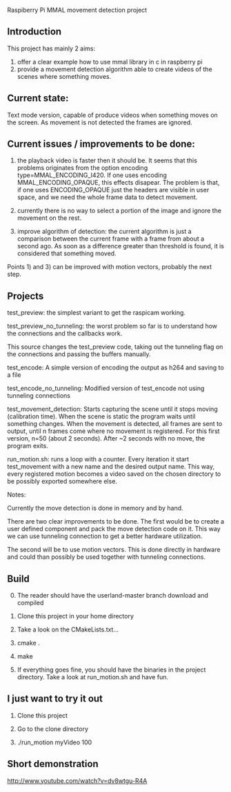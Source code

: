 Raspiberry Pi MMAL movement detection project


Introduction
------------

This project has mainly 2 aims:
1) offer a clear example how to use mmal library in c in raspberry pi
2) provide a movement detection algorithm able to create videos of the scenes where something moves.


Current state:
--------------

Text mode version, capable of produce videos when something moves on the screen.
As movement is not detected the frames are ignored.


Current issues / improvements to be done:
---------------
1) the playback video is faster then it should be.
It seems that this problems originates from the option encoding type=MMAL\_ENCODING\_I420.
If one uses encoding MMAL\_ENCODING\_OPAQUE, this effects disapear. 
The problem is that, if one uses ENCODING\_OPAQUE just the headers are visible in user space, and we need the whole frame data to detect movement.

2) currently there is no way to select a portion of the image and ignore the movement on the rest.

3) improve algorithm of detection: the current algorithm is just a comparison between the current frame with a frame from about a second ago. As soon as a difference greater than threshold is found, it is considered that something moved.

Points 1) and 3) can be improved with motion vectors, probably the next step.

Projects
--------

test\_preview: the simplest variant to get the raspicam working.

test\_preview\_no\_tunneling: the worst problem so far is to understand how the connections and the callbacks work.

This source changes the test\_preview code, taking out the tunneling flag on the connections and passing the buffers manually.

test\_encode: A simple version of encoding the output as h264 and saving to a file

test\_encode\_no\_tunneling: Modified version of test\_encode not using tunneling connections

test\_movement\_detection: Starts capturing the scene until it stops moving (calibration time). 
When the scene is static the program waits until something changes.
When the movement is detected, all frames are sent to output, until n frames come where no movement is registered.
For this first version, n=50 (about 2 seconds).
After ~2 seconds with no move, the program exits.

run\_motion.sh: runs a loop with a counter. Every iteration it start test\_movement with a new name and the desired output name.
This way, every registered motion becomes a video saved on the chosen directory to be possibly exported somewhere else.

Notes:

Currently the move detection is done in memory and by hand.

There are two clear improvements to be done. The first would be to create a user defined component and pack the move
detection code on it. This way we can use tunneling connection to get a better hardware utilization.

The second will be to use motion vectors. This is done directly in hardware and could than possibly be used together with 
tunneling connections.



Build
-----
0. The reader should have the userland-master branch download and compiled 

1. Clone this project in your home directory
   
2. Take a look on the CMakeLists.txt... 

3. cmake .

4. make

5. If everything goes fine, you should have the binaries in the project directory. Take a look at run\_motion.sh and have fun.


I just want to try it out
-------------------------
1. Clone this project

2. Go to the clone directory

3. ./run\_motion myVideo 100

Short demonstration
-------------------
http://www.youtube.com/watch?v=dv8wtgu-R4A
